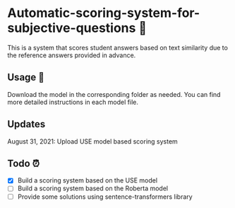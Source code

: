 # Automatic-scoring-system-for-subjective-questions 👀
This is a system that scores student answers based on text similarity due to the reference answers provided in advance.

## Usage 🚀
Download the model in the corresponding folder as needed.
You can find more detailed instructions in each model file.

## Updates
August 31, 2021: Upload USE model based scoring system

## Todo ⏰
- [x] Build a scoring system based on the USE model
- [ ] Build a scoring system based on the Roberta model
- [ ] Provide some solutions using sentence-transformers library
